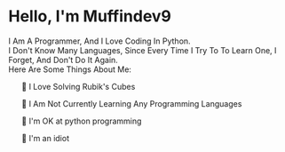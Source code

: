 <h1>Hello, I'm Muffindev9</h1>
<p>I Am A Programmer, And I Love Coding In Python.<br />
  I Don't Know Many Languages, Since Every Time I Try To To Learn One, I Forget, And Don't Do It Again.<br />
  Here Are Some Things About Me:</p>
 <ul>👀 I Love Solving Rubik's Cubes</ul>
 <ul>🌱 I Am Not Currently Learning Any Programming Languages</ul>
 <ul>🐍 I'm OK at python programming</ul>  
 <ul>🤪 I'm an idiot</ul>
<!---
MuffinDev9/MuffinDev9 is a ✨ special ✨ repository because its `README.md` (this file) appears on your GitHub profile.
You can click the Preview link to take a look at your changes.
--->
